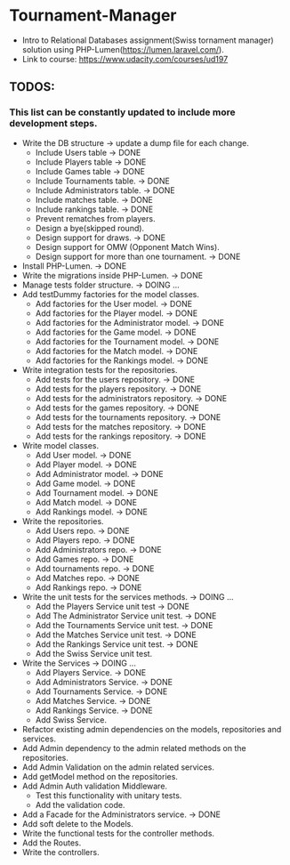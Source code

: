 # Tournament-Manager

* Intro to Relational Databases assignment(Swiss tornament manager) solution using PHP-Lumen(https://lumen.laravel.com/).
* Link to course: https://www.udacity.com/courses/ud197

## TODOS:

### This list can be constantly updated to include more development steps.

* Write the DB structure -> update a dump file for each change.
    * Include Users table -> DONE
    * Include Players table -> DONE
    * Include Games table -> DONE
    * Include Tournaments table. -> DONE
    * Include Administrators table. -> DONE
    * Include matches table. -> DONE
    * Include rankings table. -> DONE
    * Prevent rematches from players.
    * Design a bye(skipped round).
    * Design support for draws. -> DONE
    * Design support for OMW (Opponent Match Wins).
    * Design support for more than one tournament. -> DONE
* Install PHP-Lumen. -> DONE
* Write the migrations inside PHP-Lumen. -> DONE
* Manage tests folder structure. -> DOING ...
* Add testDummy factories for the model classes.
    * Add factories for the User model. -> DONE
    * Add factories for the Player model. -> DONE
    * Add factories for the Administrator model. -> DONE
    * Add factories for the Game model. -> DONE
    * Add factories for the Tournament model. -> DONE
    * Add factories for the Match model. -> DONE
    * Add factories for the Rankings model. -> DONE
* Write integration tests for the repositories.
    * Add tests for the users repository. -> DONE
    * Add tests for the players repository. -> DONE
    * Add tests for the administrators repository. -> DONE
    * Add tests for the games repository. -> DONE
    * Add tests for the tournaments repository. -> DONE
    * Add tests for the matches repository. -> DONE
    * Add tests for the rankings repository. -> DONE
* Write model classes.
    * Add User model. -> DONE
    * Add Player model. -> DONE
    * Add Administrator model. -> DONE
    * Add Game model. -> DONE
    * Add Tournament model. -> DONE
    * Add Match model. -> DONE
    * Add Rankings model. -> DONE
* Write the repositories.
    * Add Users repo. -> DONE
    * Add Players repo. -> DONE
    * Add Administrators repo. -> DONE
    * Add Games repo. -> DONE
    * Add tournaments repo. -> DONE
    * Add Matches repo. -> DONE
    * Add Rankings repo. -> DONE
* Write the unit tests for the services methods. -> DOING ... 
    * Add the Players Service unit test -> DONE
    * Add The Administrator Service unit test. -> DONE
    * Add the Tournaments Service unit test. -> DONE
    * Add the Matches Service unit test. -> DONE
    * Add the Rankings Service unit test. -> DONE
    * Add the Swiss Service unit test.
* Write the Services -> DOING ...
    * Add Players Service. -> DONE
    * Add Administrators Service. -> DONE
    * Add Tournaments Service. -> DONE
    * Add Matches Service. -> DONE
    * Add Rankings Service. -> DONE
    * Add Swiss Service.
* Refactor existing admin dependencies on the models, repositories and services.
* Add Admin dependency to the admin related methods on the repositories.
* Add Admin Validation on the admin related services.
* Add getModel method on the repositories.
* Add Admin Auth validation Middleware.
    * Test this functionality with unitary tests.
    * Add the validation code. 
* Add a Facade for the Administrators service. -> DONE
* Add soft delete to the Models.
* Write the functional tests for the controller methods.
* Add the Routes.
* Write the controllers.
